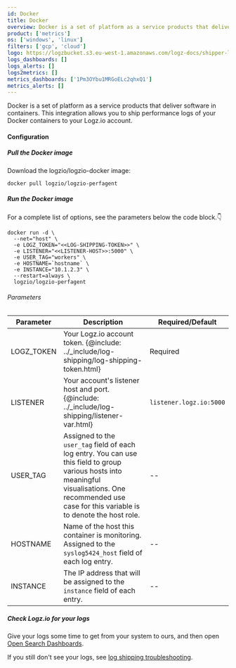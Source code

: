 ```yaml
---
id: Docker
title: Docker
overview: Docker is a set of platform as a service products that deliver software in containers. This integration allows you to ship performance logs of your Docker containers to your Logz.io account. 
product: ['metrics']
os: ['windows', 'linux']
filters: ['gcp', 'cloud']
logo: https://logzbucket.s3.eu-west-1.amazonaws.com/logz-docs/shipper-logos/aiven-logo.png
logs_dashboards: []
logs_alerts: []
logs2metrics: []
metrics_dashboards: ['1Pm3OYbu1MRGoELc2qhxQ1']
metrics_alerts: []
---
```



Docker is a set of platform as a service products that deliver software in containers. This integration allows you to ship performance logs of your Docker containers to your Logz.io account. 

#### Configuration

 

##### Pull the Docker image

Download the logzio/logzio-docker image:

```shell
docker pull logzio/logzio-perfagent
```

##### Run the Docker image

For a complete list of options, see the parameters below the code block.👇

```shell
docker run -d \
  --net="host" \
  -e LOGZ_TOKEN="<<LOG-SHIPPING-TOKEN>>" \
  -e LISTENER="<<LISTENER-HOST>>:5000" \
  -e USER_TAG="workers" \
  -e HOSTNAME=`hostname` \
  -e INSTANCE="10.1.2.3" \
  --restart=always \
  logzio/logzio-perfagent
```

###### Parameters

| Parameter | Description | Required/Default |
|---|---|---|
| LOGZ_TOKEN  | Your Logz.io account token. {@include: ../_include/log-shipping/log-shipping-token.html} | Required |
| LISTENER | Your account's listener host and port. {@include: ../_include/log-shipping/listener-var.html} | `listener.logz.io:5000` |
| USER_TAG | Assigned to the `user_tag` field of each log entry. You can use this field to group various hosts into meaningful visualisations. One recommended use case for this variable is to denote the host role. | -- |
| HOSTNAME | Name of the host this container is monitoring. Assigned to the `syslog5424_host` field of each log entry. | -- |
| INSTANCE | The IP address that will be assigned to the `instance` field of each entry. | -- |


##### Check Logz.io for your logs

Give your logs some time to get from your system to ours, and then open [Open Search Dashboards](https://app.logz.io/#/dashboard/osd).

If you still don't see your logs, see [log shipping troubleshooting]({{site.baseurl}}/user-guide/log-shipping/log-shipping-troubleshooting.html).

 
